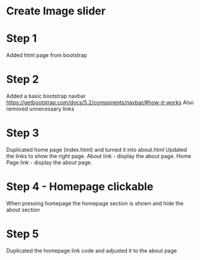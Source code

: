 # Create Image slider
 
# Step 1
Added html page from bootstrap

# Step 2
Added a basic bootstrap navbar 
https://getbootstrap.com/docs/5.2/components/navbar/#how-it-works
Also removed unnecessary links

# Step 3
Duplicated home page (index.html) and turned it into about.html 
Updated the links to show the right page.
About link - display the about page.
Home Page link - display the about page.

# Step 4 - Homepage clickable
When pressing homepage the homepage section is shown and hide the about section

# Step 5
Duplicated the homepage link code and adjusted it to the about page


